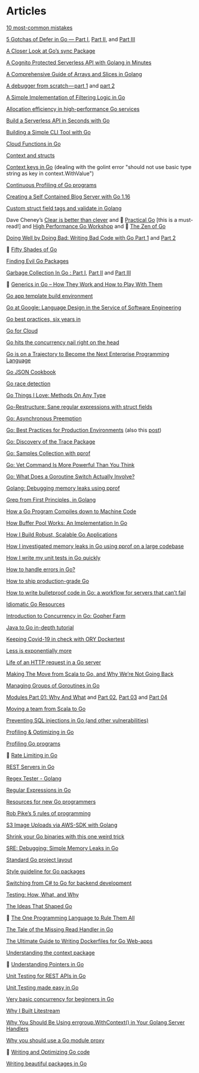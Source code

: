 # Articles

[10 most-common mistakes](https://medium.com/@teivah/the-top-10-most-common-mistakes-ive-seen-in-go-projects-4b79d4f6cd65)

[5 Gotchas of Defer in Go — Part I](https://blog.learngoprogramming.com/gotchas-of-defer-in-go-1-8d070894cb01), [Part II](https://blog.learngoprogramming.com/5-gotchas-of-defer-in-go-golang-part-ii-cc550f6ad9aa), and [Part III](https://blog.learngoprogramming.com/5-gotchas-of-defer-in-go-golang-part-iii-36a1ab3d6ef1)

[A Closer Look at Go’s sync Package](https://medium.com/@teivah/a-closer-look-at-go-sync-package-9f4e4a28c35a)

[A Cognito Protected Serverless API with Golang in Minutes](https://serifandsemaphore.io/a-cognito-protected-serverless-api-with-golang-in-minutes-a054c9f50cf3)

[A Comprehensive Guide of Arrays and Slices in Golang](https://www.sohamkamani.com/blog/golang/arrays-vs-slices/)

[A debugger from scratch — part 1](https://medium.com/@lizrice/a-debugger-from-scratch-part-1-7f55417bc85f) and [part 2](https://medium.com/@lizrice/a-debugger-from-scratch-part-2-9954006850bd)

[A Simple Implementation of Filtering Logic in Go](https://medium.com/@zach_johnson/a-simple-implementation-of-filtering-logic-in-go-f45a24413aaf)

[Allocation efficiency in high-performance Go services](https://segment.com/blog/allocation-efficiency-in-high-performance-go-services/)

[Build a Serverless API in Seconds with Go](https://serifandsemaphore.io/build-a-serverless-api-in-seconds-with-go-c504398d86f6)

[Building a Simple CLI Tool with Go](https://blog.rapid7.com/2016/08/04/build-a-simple-cli-tool-with-golang/)

[Cloud Functions in Go](https://medium.com/yakka/cloud-functions-in-go-94c1014a6fe4)

[Context and structs](https://blog.golang.org/context-and-structs)

[Context keys in Go](https://medium.com/@matryer/context-keys-in-go-5312346a868d) (dealing with the golint error "should not use basic type string as key in context.WithValue")

[Continuous Profiling of Go programs](https://medium.com/google-cloud/continuous-profiling-of-go-programs-96d4416af77b)

[Creating a Self Contained Blog Server with Go 1.16](https://www.brian.dev/self-contained-blog-server-with-go-1-16/)

[Custom struct field tags and validate in Golang](https://medium.com/swlh/custom-struct-field-tags-and-validation-in-golang-9a7aeedcdc5b)

Dave Cheney’s [Clear is better than clever](https://dave.cheney.net/paste/clear-is-better-than-clever.pdf) and &#x1F34E; [Practical Go](https://dave.cheney.net/practical-go/presentations/qcon-china.html) [this is a must-read!] and [High Performance Go Workshop](https://dave.cheney.net/high-performance-go-workshop/gopherchina-2019.html) and &#x1F34E; [The Zen of Go](https://dave.cheney.net/2020/02/23/the-zen-of-go.html)

[Doing Well by Doing Bad: Writing Bad Code with Go Part 1](https://medium.com/capital-one-tech/doing-well-by-doing-bad-writing-bad-code-with-go-part-1-2dbb96ce079a) and [Part 2](https://medium.com/capital-one-tech/doing-well-by-doing-bad-writing-bad-code-with-go-part-2-e270d305c9f7)

&#x1F34E; [Fifty Shades of Go](http://devs.cloudimmunity.com/gotchas-and-common-mistakes-in-go-golang/index.html)

[Finding Evil Go Packages](https://michenriksen.com/blog/finding-evil-go-packages/)

[Garbage Collection In Go : Part I](https://www.ardanlabs.com/blog/2018/12/garbage-collection-in-go-part1-semantics.html), [Part II](https://www.ardanlabs.com/blog/2019/05/garbage-collection-in-go-part2-gctraces.html) and [Part III](https://www.ardanlabs.com/blog/2019/07/garbage-collection-in-go-part3-gcpacing.html)

&#x1F34E; [Generics in Go – How They Work and How to Play With Them](https://blog.tempus-ex.com/generics-in-go-how-they-work-and-how-to-play-with-them/)

[Go app template build environment](https://github.com/thockin/go-build-template)

[Go at Google: Language Design in the Service of Software Engineering](https://talks.golang.org/2012/splash.article)

[Go best practices, six years in](https://peter.bourgon.org/go-best-practices-2016)

[Go for Cloud](https://rakyll.org/go-cloud/)

[Go hits the concurrency nail right on the head](https://eli.thegreenplace.net/2018/go-hits-the-concurrency-nail-right-on-the-head/)

[Go is on a Trajectory to Become the Next Enterprise Programming Language](https://hackernoon.com/go-is-on-a-trajectory-to-become-the-next-enterprise-programming-language-3b75d70544e)

[Go JSON Cookbook](https://eli.thegreenplace.net/2019/go-json-cookbook/)

[Go race detection](https://medium.com/krakensystems-blog/golang-race-detection-51a1fea43931)

[Go Things I Love: Methods On Any Type](https://medium.com/swlh/go-things-i-love-methods-on-any-type-8aee0c3bc03d)

[Go-Restructure: Sane regular expressions with struct fields](https://github.com/alexflint/go-restructure)

[Go: Asynchronous Preemption](https://medium.com/a-journey-with-go/go-asynchronous-preemption-b5194227371c)

[Go: Best Practices for Production Environments](https://peter.bourgon.org/go-in-production/) (also this [post](https://peter.bourgon.org/go-in-production/))

[Go: Discovery of the Trace Package](https://medium.com/a-journey-with-go/go-discovery-of-the-trace-package-e5a821743c3c)

[Go: Samples Collection with pprof](https://medium.com/a-journey-with-go/go-samples-collection-with-pprof-2a63c3e8a142)

[Go: Vet Command Is More Powerful Than You Think](https://medium.com/a-journey-with-go/go-vet-command-is-more-powerful-than-you-think-563e9fdec2f5)

[Go: What Does a Goroutine Switch Actually Involve?](https://medium.com/a-journey-with-go/go-what-does-a-goroutine-switch-actually-involve-394c202dddb7)

[Golang: Debugging memory leaks using pprof](https://dev.to/davidsbond/golang-debugging-memory-leaks-using-pprof-5di8)

[Grep from First Principles, in Golang](https://willdemaine.ghost.io/grep-from-first-principles-in-golang/)

[How a Go Program Compiles down to Machine Code](https://hackernoon.com/how-a-go-program-compiles-down-to-machine-code-e4532dc8b8ca)

[How Buffer Pool Works: An Implementation In Go](https://brunocalza.me/how-buffer-pool-works-an-implementation-in-go/)

[How I Build Robust, Scalable Go Applications](https://medium.com/better-programming/how-i-build-robust-scalable-go-applications-192a0df32d1)

[How I investigated memory leaks in Go using pprof on a large codebase](https://medium.com/free-code-camp/how-i-investigated-memory-leaks-in-go-using-pprof-on-a-large-codebase-4bec4325e192)

[How I write my unit tests in Go quickly](https://dev.to/ilyakaznacheev/how-i-write-my-unit-tests-in-go-quickly-4bd5?utm_source=dormosheio&utm_campaign=dormosheio)

[How to handle errors in Go?](https://web3.coach/golang-how-to-handle-errors-five-rules)

[How to ship production-grade Go](https://www.oreilly.com/ideas/how-to-ship-production-grade-go)

[How to write bulletproof code in Go: a workflow for servers that can’t fail](https://medium.freecodecamp.org/how-to-write-bulletproof-code-in-go-a-workflow-for-servers-that-cant-fail-10a14a765f22)

[Idiomatic Go Resources](https://medium.com/@dgryski/idiomatic-go-resources-966535376dba)

[Introduction to Concurrency in Go: Gopher Farm](https://medium.com/@olena_stoliarova/introduction-to-concurrency-in-go-gopher-farm-3aa23f253420)

[Java to Go in-depth tutorial](https://yourbasic.org/golang/go-java-tutorial/)

[Keeping Covid-19 in check with ORY Dockertest](https://www.ory.sh/dockertest-gaen-google-apple-exposure-notification-covid-19/)

[Less is exponentially more](https://commandcenter.blogspot.com/2012/06/less-is-exponentially-more.html)

[Life of an HTTP request in a Go server](https://eli.thegreenplace.net/2021/life-of-an-http-request-in-a-go-server/)

[Making The Move from Scala to Go, and Why We’re Not Going Back](https://movio.co/blog/migrate-Scala-to-Go/)

[Managing Groups of Goroutines in Go](https://medium.com/swlh/managing-groups-of-gorutines-in-go-ee7523e3eaca)

[Modules Part 01: Why And What](https://www.ardanlabs.com/blog/2019/10/modules-01-why-and-what.html) and [Part 02](https://www.ardanlabs.com/blog/2019/12/modules-02-projects-dependencies-gopls.html), [Part 03](https://www.ardanlabs.com/blog/2019/12/modules-03-minimal-version-selection.html) and [Part 04](https://www.ardanlabs.com/blog/2020/02/modules-04-mirros-checksums-athens.html)

[Moving a team from Scala to Go](http://jimplush.com/talk/2015/12/19/moving-a-team-from-scala-to-golang/)

[Preventing SQL injections in Go (and other vulnerabilities)](https://blog.sqreen.com/preventing-sql-injections-in-go-and-other-vulnerabilities/)

[Profiling & Optimizing in Go](https://github.com/bradfitz/talk-yapc-asia-2015)

[Profiling Go programs](https://blog.golang.org/profiling-go-programs)

&#x1F34E; [Rate Limiting in Go](https://medium.com/@justin.graber/rate-limiting-in-golang-f3ed2c62df36)

[REST Servers in Go](https://eli.thegreenplace.net/2021/rest-servers-in-go-part-1-standard-library/)

[Regex Tester - Golang](https://regex-golang.appspot.com/assets/html/index.html)

[Regular Expressions in Go](https://progolang.com/regular-expressions-in-go/)

[Resources for new Go programmers](https://dave.cheney.net/resources-for-new-go-programmers)

[Rob Pike’s 5 rules of programming](https://users.ece.utexas.edu/~adnan/pike.html)

[S3 Image Uploads via AWS-SDK with Golang](https://medium.com/@questhenkart/s3-image-uploads-via-aws-sdk-with-golang-63422857c548)

[Shrink your Go binaries with this one weird trick](https://blog.filippo.io/shrink-your-go-binaries-with-this-one-weird-trick/)

[SRE: Debugging: Simple Memory Leaks in Go](https://medium.com/dm03514-tech-blog/sre-debugging-simple-memory-leaks-in-go-e0a9e6d63d4d)

[Standard Go project layout](https://github.com/golang-standards/project-layout)

[Style guideline for Go packages](https://rakyll.org/style-packages/)

[Switching from C# to Go for backend development](https://aluma.io/resources/blog/switching-from-c-to-go-for-backend-development)

[Testing: How, What, and Why](https://dave.cheney.net/paste/gopherchina-2019-testing-talk.pdf)

[The Ideas That Shaped Go](https://medium.com/@dgryski/the-ideas-that-shaped-go-21850a74295f)

&#x1F34E; [The One Programming Language to Rule Them All](https://medium.com/better-programming/the-one-programming-language-to-rule-them-all-620366df2805)

[The Tale of the Missing Read Handler in Go](https://zupzup.org/go-missing-read-handler/)

[The Ultimate Guide to Writing Dockerfiles for Go Web-apps](https://blog.hasura.io/the-ultimate-guide-to-writing-dockerfiles-for-go-web-apps-336efad7012c/)

[Understanding the context package](https://medium.com/rungo/understanding-the-context-package-b2e407a9cdae)

&#x1F34E; [Understanding Pointers in Go](https://www.digitalocean.com/community/conceptual_articles/understanding-pointers-in-go)

[Unit Testing for REST APIs in Go](https://codeburst.io/unit-testing-for-rest-apis-in-go-86c70dada52d)

[Unit Testing made easy in Go](https://medium.com/rungo/unit-testing-made-easy-in-go-25077669318)

[Very basic concurrency for beginners in Go](https://medium.com/@matryer/very-basic-concurrency-for-beginners-in-go-663e63c6ba07)

[Why I Built Litestream](https://litestream.io/blog/why-i-built-litestream/)

[Why You Should Be Using errgroup.WithContext() in Your Golang Server Handlers](https://bionic.fullstory.com/why-you-should-be-using-errgroup-withcontext-in-golang-server-handlers)

[Why you should use a Go module proxy](https://arslan.io/2019/08/02/why-you-should-use-a-go-module-proxy/)

&#x1F34E; [Writing and Optimizing Go code](https://github.com/dgryski/go-perfbook/blob/master/performance.md)

[Writing beautiful packages in Go](https://medium.com/@matryer/video-writing-beautiful-packages-in-go-fab1138608ee)

